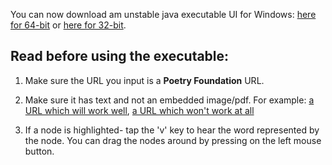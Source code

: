 You can now download am unstable java executable UI for Windows: [here for 64-bit](https://github.com/cosmicbhejafry/poem-to-FSM/tree/main/processing_JavaExecutable/invoker/application.windows64) or [here for 32-bit](https://github.com/cosmicbhejafry/poem-to-FSM/tree/main/processing_JavaExecutable/invoker/application.windows32).

## Read before using the executable:

1. Make sure the URL you input is a **Poetry Foundation** URL. 

2. Make sure it has text and not an embedded image/pdf. 
   For example: [a URL which will work well](https://www.poetryfoundation.org/poems/57325/sonnet-in-search-of-an-author), 
                [a URL which won't work at all](https://www.poetryfoundation.org/poetrymagazine/browse?contentId=29944)  

3. If a node is highlighted- tap the 'v' key to hear the word represented by the node. You can drag the nodes around by pressing on the left mouse button.
